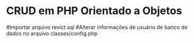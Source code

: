 # CRUD em PHP Orientado a Objetos

#Importar arquivo revict.sql
#Alterar informações de usuário de banco de dados no arquivo classes/config.php
